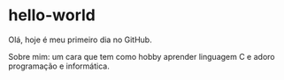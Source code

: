 # hello-world

Olá, hoje é meu primeiro dia no GitHub.

Sobre mim: um cara que tem como hobby aprender linguagem C e adoro programação e informática.

